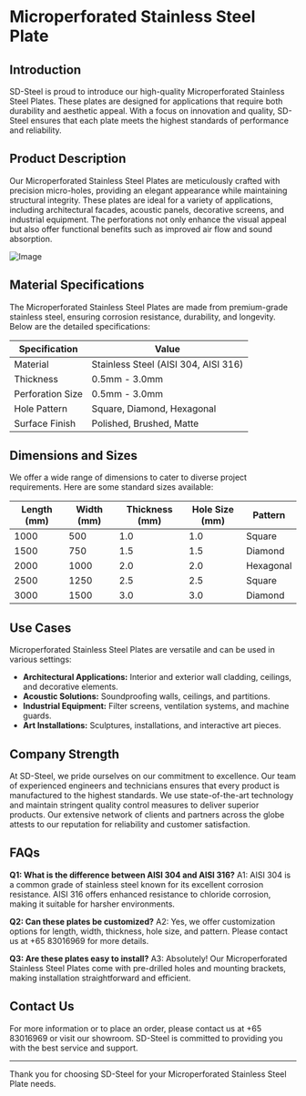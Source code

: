 # Microperforated Stainless Steel Plate

## Introduction
SD-Steel is proud to introduce our high-quality Microperforated Stainless Steel Plates. These plates are designed for applications that require both durability and aesthetic appeal. With a focus on innovation and quality, SD-Steel ensures that each plate meets the highest standards of performance and reliability.

## Product Description
Our Microperforated Stainless Steel Plates are meticulously crafted with precision micro-holes, providing an elegant appearance while maintaining structural integrity. These plates are ideal for a variety of applications, including architectural facades, acoustic panels, decorative screens, and industrial equipment. The perforations not only enhance the visual appeal but also offer functional benefits such as improved air flow and sound absorption.

![Image](https://github.com/user-attachments/assets/2567258e-e124-4816-932d-1809bd27ef0b)

## Material Specifications
The Microperforated Stainless Steel Plates are made from premium-grade stainless steel, ensuring corrosion resistance, durability, and longevity. Below are the detailed specifications:

| Specification | Value |
|---------------|-------|
| Material      | Stainless Steel (AISI 304, AISI 316) |
| Thickness     | 0.5mm - 3.0mm |
| Perforation Size | 0.5mm - 3.0mm |
| Hole Pattern  | Square, Diamond, Hexagonal |
| Surface Finish | Polished, Brushed, Matte |

## Dimensions and Sizes
We offer a wide range of dimensions to cater to diverse project requirements. Here are some standard sizes available:

| Length (mm) | Width (mm) | Thickness (mm) | Hole Size (mm) | Pattern |
|-------------|------------|----------------|----------------|---------|
| 1000        | 500        | 1.0            | 1.0            | Square  |
| 1500        | 750        | 1.5            | 1.5            | Diamond |
| 2000        | 1000       | 2.0            | 2.0            | Hexagonal |
| 2500        | 1250       | 2.5            | 2.5            | Square  |
| 3000        | 1500       | 3.0            | 3.0            | Diamond |

## Use Cases
Microperforated Stainless Steel Plates are versatile and can be used in various settings:
- **Architectural Applications:** Interior and exterior wall cladding, ceilings, and decorative elements.
- **Acoustic Solutions:** Soundproofing walls, ceilings, and partitions.
- **Industrial Equipment:** Filter screens, ventilation systems, and machine guards.
- **Art Installations:** Sculptures, installations, and interactive art pieces.

## Company Strength
At SD-Steel, we pride ourselves on our commitment to excellence. Our team of experienced engineers and technicians ensures that every product is manufactured to the highest standards. We use state-of-the-art technology and maintain stringent quality control measures to deliver superior products. Our extensive network of clients and partners across the globe attests to our reputation for reliability and customer satisfaction.

## FAQs
**Q1: What is the difference between AISI 304 and AISI 316?**
A1: AISI 304 is a common grade of stainless steel known for its excellent corrosion resistance. AISI 316 offers enhanced resistance to chloride corrosion, making it suitable for harsher environments.

**Q2: Can these plates be customized?**
A2: Yes, we offer customization options for length, width, thickness, hole size, and pattern. Please contact us at +65 83016969 for more details.

**Q3: Are these plates easy to install?**
A3: Absolutely! Our Microperforated Stainless Steel Plates come with pre-drilled holes and mounting brackets, making installation straightforward and efficient.

## Contact Us
For more information or to place an order, please contact us at +65 83016969 or visit our showroom. SD-Steel is committed to providing you with the best service and support.

---

Thank you for choosing SD-Steel for your Microperforated Stainless Steel Plate needs.